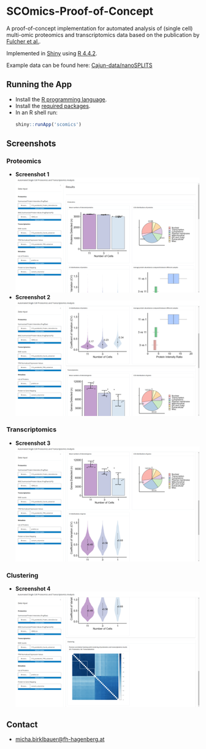 # SCOmics-Proof-of-Concept

A proof-of-concept implementation for automated analysis of (single cell) multi-omic proteomics
and transcriptomics data based on the publication by [Fulcher et al.](https://www.nature.com/articles/s41467-024-54099-z).

Implemented in [Shiny](https://shiny.posit.co/) using [R 4.4.2](https://www.r-project.org/).

Example data can be found here: [Cajun-data/nanoSPLITS](https://github.com/Cajun-data/nanoSPLITS/tree/main/Pooled_C10Cells)

## Running the App

- Install the [R programming language](https://www.r-project.org/).
- Install the [required packages](https://github.com/hgb-bin-proteomics/SCOmics-Proof-of-Concept/blob/2272596bf5ad40033a048189261c7729eafa5aab/scomics/app.R#L1-L15).
- In an R shell run:
  ```R
  shiny::runApp('scomics')
  ```

## Screenshots

### Proteomics

- **Screenshot 1**
  ![Screenshot1](screenshots/1.png)
- **Screenshot 2**
  ![Screenshot2](screenshots/2.png)

### Transcriptomics

- **Screenshot 3**
  ![Screenshot3](screenshots/3.png)

### Clustering

- **Screenshot 4**
  ![Screenshot4](screenshots/4.png)

## Contact

- [micha.birklbauer@fh-hagenberg.at](mailto:micha.birklbauer@fh-hagenberg.at)

